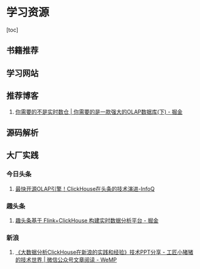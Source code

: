 # 学习资源

[toc]

## 书籍推荐



## 学习网站

## 推荐博客

1. [你需要的不是实时数仓 | 你需要的是一款强大的OLAP数据库(下) - 掘金](https://juejin.im/post/5d7da45f5188257d533f5f0c)

## 源码解析

## 大厂实践

### 今日头条

1. [最快开源OLAP引擎！ClickHouse在头条的技术演进-InfoQ](https://www.infoq.cn/article/NTwo*yR2ujwLMP8WCXOE)

### 趣头条

1. [趣头条基于 Flink+ClickHouse 构建实时数据分析平台 - 掘金](https://juejin.im/post/5e872146e51d4546d43968c4)

### 新浪

1. [《大数据分析ClickHouse在新浪的实践和经验》技术PPT分享 - 工匠小猪猪的技术世界 | 微信公众号文章阅读 - WeMP](https://wemp.app/posts/390707c1-d3e5-4854-859f-13138bf78d9d)

